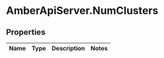 # AmberApiServer.NumClusters

## Properties
Name | Type | Description | Notes
------------ | ------------- | ------------- | -------------
